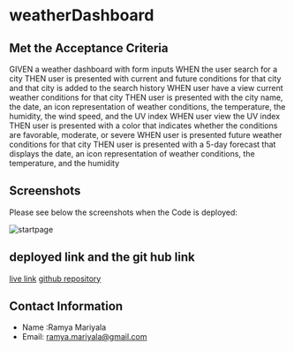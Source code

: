 # weatherDashboard


## Met the Acceptance Criteria

GIVEN a weather dashboard with form inputs
WHEN the user search for a city
THEN user is presented with current and future conditions for that city and that city is added to the search history
WHEN user have a view current weather conditions for that city
THEN user is presented with the city name, the date, an icon representation of weather conditions, the temperature, the humidity, the wind speed, and the UV index
WHEN user view the UV index
THEN user is presented with a color that indicates whether the conditions are favorable, moderate, or severe
WHEN user is presented future weather conditions for that city
THEN user is presented with a 5-day forecast that displays the date, an icon representation of weather conditions, the temperature, and the humidity

## Screenshots

Please see below the screenshots when the Code is deployed:

![startpage](https://res.cloudinary.com/dn6cd98sl/image/upload/v1628556136/Capture1_dwjpnd.png)

## deployed link and the git hub link

[live link](https://ramyamariyala.github.io/weatherDashboard/.)
[github repository](https://github.com/Ramyamariyala/weatherDashboard.git)

## Contact Information
 * Name :Ramya Mariyala
 * Email: ramya.mariyala@gmail.com


